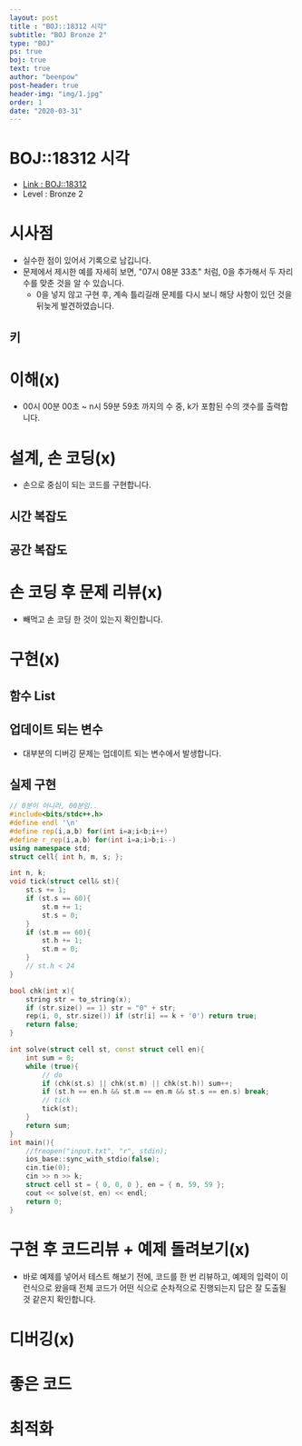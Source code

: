 ```yaml
---
layout: post
title : "BOJ::18312 시각"
subtitle: "BOJ Bronze 2"
type: "BOJ"
ps: true
boj: true
text: true
author: "beenpow"
post-header: true
header-img: "img/1.jpg"
order: 1
date: "2020-03-31"
---
```


# BOJ::18312 시각
- [Link : BOJ::18312](https://www.acmicpc.net/problem/18312)
- Level : Bronze 2

# 시사점
- 실수한 점이 있어서 기록으로 남깁니다.
- 문제에서 제시한 예를 자세히 보면, "07시 08분 33초" 처럼, 0을 추가해서 두 자리수를 맞춘 것을 알 수
  있습니다.
  - 0을 넣지 않고 구현 후, 계속 틀리길래 문제를 다시 보니 해당 사항이 있던 것을 뒤늦게
    발견하였습니다.

## 키

# 이해(x)
- 00시 00분 00초 ~ n시 59분 59초 까지의 수 중, k가 포함된 수의 갯수를 출력합니다.

# 설계, 손 코딩(x)
- 손으로 중심이 되는 코드를 구현합니다.

## 시간 복잡도

## 공간 복잡도

# 손 코딩 후 문제 리뷰(x)
- 빼먹고 손 코딩 한 것이 있는지 확인합니다.

# 구현(x)

## 함수 List 

## 업데이트 되는 변수
- 대부분의 디버깅 문제는 업데이트 되는 변수에서 발생합니다.

## 실제 구현 

```cpp
// 0분이 아니라, 00분임..
#include<bits/stdc++.h>
#define endl '\n'
#define rep(i,a,b) for(int i=a;i<b;i++)
#define r_rep(i,a,b) for(int i=a;i>b;i--)
using namespace std;
struct cell{ int h, m, s; };

int n, k;
void tick(struct cell& st){
    st.s += 1;
    if (st.s == 60){
        st.m += 1;
        st.s = 0;
    }
    if (st.m == 60){
        st.h += 1;
        st.m = 0;
    }
    // st.h < 24
}

bool chk(int x){
    string str = to_string(x);
    if (str.size() == 1) str = "0" + str;
    rep(i, 0, str.size()) if (str[i] == k + '0') return true;
    return false;
}

int solve(struct cell st, const struct cell en){
    int sum = 0;
    while (true){
        // do
        if (chk(st.s) || chk(st.m) || chk(st.h)) sum++;
        if (st.h == en.h && st.m == en.m && st.s == en.s) break;
        // tick
        tick(st);
    }
    return sum;
}
int main(){
    //freopen("input.txt", "r", stdin);
    ios_base::sync_with_stdio(false);
    cin.tie(0);
    cin >> n >> k;
    struct cell st = { 0, 0, 0 }, en = { n, 59, 59 };
    cout << solve(st, en) << endl;
    return 0;
}
```


# 구현 후 코드리뷰 + 예제 돌려보기(x)
- 바로 예제를 넣어서 테스트 해보기 전에, 코드를 한 번 리뷰하고, 예제의 입력이 이런식으로 왔을때
  전체 코드가 어떤 식으로 순차적으로 진행되는지 답은 잘 도출될 것 같은지 확인합니다.

# 디버깅(x)

# 좋은 코드

# 최적화
